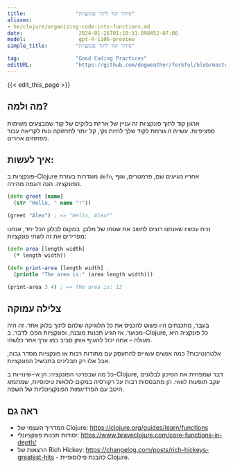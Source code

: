 ```yaml
---
title:                "סידור קוד לתוך פונקציות"
aliases:
- he/clojure/organizing-code-into-functions.md
date:                  2024-01-26T01:10:31.098452-07:00
model:                 gpt-4-1106-preview
simple_title:         "סידור קוד לתוך פונקציות"

tag:                  "Good Coding Practices"
editURL:              "https://github.com/dogweather/forkful/blob/master/content/he/clojure/organizing-code-into-functions.md"
---
```


{{< edit_this_page >}}

## מה ולמה?

ארגון קוד לתוך פונקציות זה עניין של אריזת בלוקים של קוד שמבצעים משימות ספציפיות. עשייה זו גורמת לקוד שלך להיות נקי, קל יותר לתחזוקה ונוח לקריאה עבור מפתחים אחרים.

## איך לעשות:

פונקציות ב-Clojure מוגדרות בעזרת `defn`, אחריו מגיעים שם, פרמטרים, וגוף הפונקציה. הנה דוגמה מהירה.

```Clojure
(defn greet [name]
  (str "Hello, " name "!"))

(greet "Alex") ; => "Hello, Alex!"
```

נניח עכשיו שאנחנו רוצים לחשב את שטחו של מלבן. במקום לבלגן הכל יחד, אנחנו מפרידים את זה לשתי פונקציות:

```Clojure
(defn area [length width]
  (* length width))

(defn print-area [length width]
  (println "The area is:" (area length width)))

(print-area 3 4) ; => The area is: 12
```

## צלילה עמוקה

בעבר, מתכנתים היו פשוט להכניס את כל הלוגיקה שלהם לתוך בלוק אחד. זה היה מכוער. אז הגיע תכנות מובנה, ופונקציות הפכו לדבר. ב-Clojure, כל פונקציה היא מעולה – אתה יכול להעיף אותן סביב כמו ערך אחר כלשהו.

אלטרנטיבות? כמה אנשים עשויים להתעסק עם מתודות רבות או פונקציות מסדר גבוה, אבל אלו רק תבלינים בתבשיל הפונקציות.

כל מה שבפרטי הפונקציה: הן אי-שינוייות ב-Clojure, דבר שמפחית את הסיכון לבלגנים עקב תופעות לוואי. הן מתבססות רבות על רקורסיה במקום לולאות טיפוסיות, שמתמזג היטב עם הפרדיגמות הפונקציונליות של השפה.

## ראה גם

- המדריך העצמי של Clojure: https://clojure.org/guides/learn/functions
- יסודות תכנות פונקציונלי: https://www.braveclojure.com/core-functions-in-depth/
- הרצאות של Rich Hickey: https://changelog.com/posts/rich-hickeys-greatest-hits - להבנת פילוסופיית Clojure.
